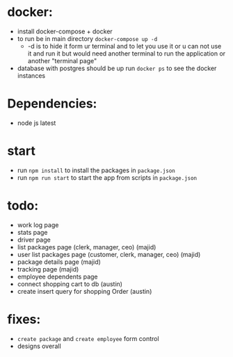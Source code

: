 # docker:
- install docker-compose + docker
- to run be in main directory `docker-compose up -d` 
    - -d is to hide it form ur terminal and to let you use it or u can not use it and run it but would need another terminal to run the application or another "terminal page"
- database with postgres should be up run `docker ps` to see the docker instances 



# Dependencies: 
- node js latest

# start
- run `npm install` to install the packages in `package.json`
- run `npm run start` to start the app from scripts in `package.json`


# todo:
- work log page
- stats page
- driver page
- list packages page (clerk, manager, ceo) (majid)
- user list packages page (customer, clerk, manager, ceo) (majid)
- package details page (majid)
- tracking page (majid)
- employee dependents page
- connect shopping cart to db (austin)
- create insert query for shopping Order (austin)


# fixes: 
- `create package` and `create employee` form control
- designs overall
